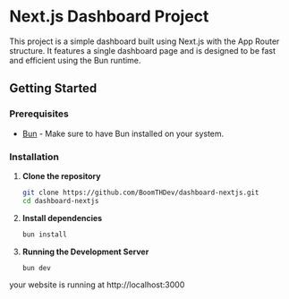 # Next.js Dashboard Project

This project is a simple dashboard built using Next.js with the App Router structure. It features a single dashboard page and is designed to be fast and efficient using the Bun runtime.

## Getting Started

### Prerequisites

- [Bun](https://bun.sh/) - Make sure to have Bun installed on your system.

### Installation

1. **Clone the repository**

   ```bash
   git clone https://github.com/BoomTHDev/dashboard-nextjs.git
   cd dashboard-nextjs
   ```
2. **Install dependencies**

    ```bash
    bun install
    ```
3. **Running the Development Server**
    ```bash
    bun dev    
    ```

your website is running at http://localhost:3000
